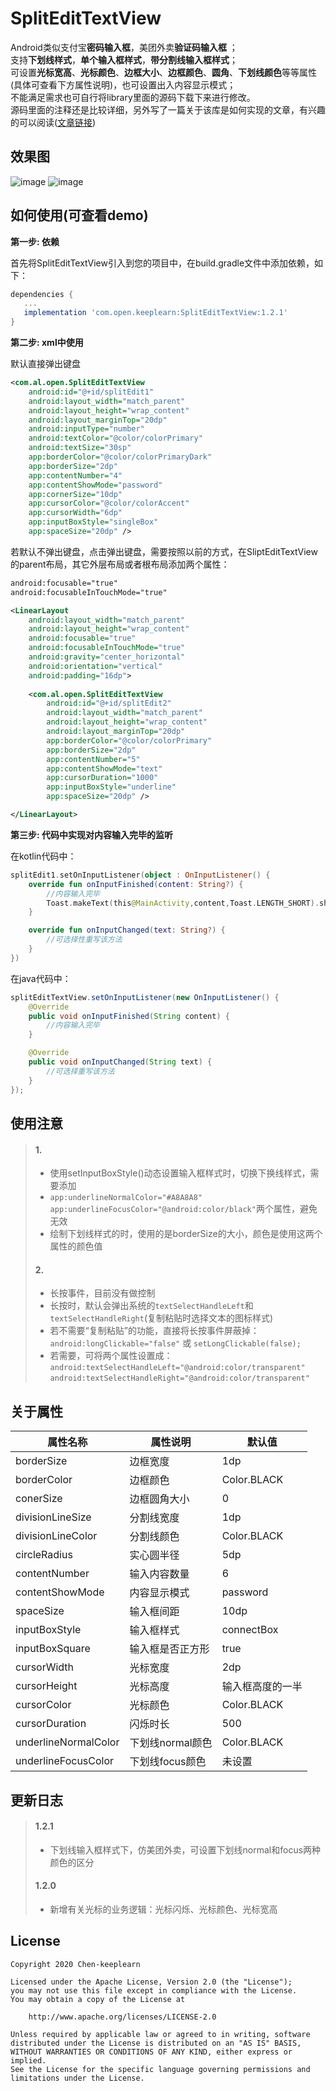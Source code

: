 # SplitEditTextView
Android类似支付宝**密码输入框**，美团外卖**验证码输入框** ；</br> 
支持**下划线样式**，**单个输入框样式**，**带分割线输入框样式**；</br> 
可设置**光标宽高**、**光标颜色**、**边框大小**、**边框颜色**、**圆角**、**下划线颜色**等等属性(具体可查看下方属性说明)，也可设置出入内容显示模式；</br> 
不能满足需求也可自行将library里面的源码下载下来进行修改。</br> 
源码里面的注释还是比较详细，另外写了一篇关于该库是如何实现的文章，有兴趣的可以阅读([文章链接](https://juejin.im/post/5efaddf25188252e397ec91d))
## 效果图
![image](https://github.com/Chen-keeplearn/SplitEditTextView/blob/other/screenshot/SplitEditTextView_Screenshot_Gif_02.gif)
![image](https://github.com/Chen-keeplearn/SplitEditTextView/blob/other/screenshot/SplitEditTextView_Screenshot_03.jpg)
## 如何使用(可查看demo)
**第一步: 依赖**

首先将SplitEditTextView引入到您的项目中，在build.gradle文件中添加依赖，如下：
``` groovy
dependencies {
   ...
   implementation 'com.open.keeplearn:SplitEditTextView:1.2.1'  
}
```
**第二步: xml中使用**

默认直接弹出键盘
``` xml
<com.al.open.SplitEditTextView
    android:id="@+id/splitEdit1"
    android:layout_width="match_parent"
    android:layout_height="wrap_content"
    android:layout_marginTop="20dp"
    android:inputType="number"
    android:textColor="@color/colorPrimary"
    android:textSize="30sp"
    app:borderColor="@color/colorPrimaryDark"
    app:borderSize="2dp"
    app:contentNumber="4"
    app:contentShowMode="password"
    app:cornerSize="10dp"
    app:cursorColor="@color/colorAccent"
    app:cursorWidth="6dp"
    app:inputBoxStyle="singleBox"
    app:spaceSize="20dp" />
```
若默认不弹出键盘，点击弹出键盘，需要按照以前的方式，在SliptEditTextView的parent布局，其它外层布局或者根布局添加两个属性：
``` xml
android:focusable="true"
android:focusableInTouchMode="true"
```
``` xml
<LinearLayout
    android:layout_width="match_parent"
    android:layout_height="wrap_content"
    android:focusable="true"
    android:focusableInTouchMode="true"
    android:gravity="center_horizontal"
    android:orientation="vertical"
    android:padding="16dp">
        
    <com.al.open.SplitEditTextView
        android:id="@+id/splitEdit2"
        android:layout_width="match_parent"
        android:layout_height="wrap_content"
        android:layout_marginTop="20dp"
        app:borderColor="@color/colorPrimary"
        app:borderSize="2dp"
        app:contentNumber="5"
        app:contentShowMode="text"
        app:cursorDuration="1000"
        app:inputBoxStyle="underline"
        app:spaceSize="20dp" />

</LinearLayout>
```
**第三步: 代码中实现对内容输入完毕的监听**

在kotlin代码中：
``` kotlin
splitEdit1.setOnInputListener(object : OnInputListener() {
    override fun onInputFinished(content: String?) {
        //内容输入完毕
        Toast.makeText(this@MainActivity,content,Toast.LENGTH_SHORT).show()
    }

    override fun onInputChanged(text: String?) {
        //可选择性重写该方法
    }
})
```
在java代码中：
``` java
splitEditTextView.setOnInputListener(new OnInputListener() {
    @Override
    public void onInputFinished(String content) {
        //内容输入完毕
    }

    @Override
    public void onInputChanged(String text) {
        //可选择重写该方法
    }
});
```
## 使用注意
> #### 1.
> - 使用setInputBoxStyle()动态设置输入框样式时，切换下换线样式，需要添加
> - `app:underlineNormalColor="#A8A8A8" app:underlineFocusColor="@android:color/black"`两个属性，避免无效
> - 绘制下划线样式的时，使用的是borderSize的大小，颜色是使用这两个属性的颜色值
> #### 2.
> - 长按事件，目前没有做控制
> - 长按时，默认会弹出系统的`textSelectHandleLeft`和`textSelectHandleRight`(复制粘贴时选择文本的图标样式)
> - 若不需要“复制粘贴”的功能，直接将长按事件屏蔽掉： </br> 
 `android:longClickable="false"` 或 `setLongClickable(false);`
> - 若需要，可将两个属性设置成： </br> 
`android:textSelectHandleLeft="@android:color/transparent"` `android:textSelectHandleRight="@android:color/transparent"`


## 关于属性
| 属性名称 | 属性说明 | 默认值 |
|----------|---------|--------|
| borderSize| 边框宽度 | 1dp |
| borderColor| 边框颜色 | Color.BLACK |
| conerSize| 边框圆角大小 | 0 |
| divisionLineSize| 分割线宽度 | 1dp |
| divisionLineColor| 分割线颜色 | Color.BLACK |
| circleRadius| 实心圆半径 | 5dp |
| contentNumber| 输入内容数量 | 6 |
| contentShowMode| 内容显示模式 | password |
| spaceSize| 输入框间距 | 10dp |
| inputBoxStyle| 输入框样式 | connectBox |
| inputBoxSquare| 输入框是否正方形 | true |
| cursorWidth| 光标宽度 | 2dp |
| cursorHeight| 光标高度 | 输入框高度的一半 |
| cursorColor| 光标颜色 | Color.BLACK |
| cursorDuration| 闪烁时长 | 500 |
| underlineNormalColor| 下划线normal颜色 | Color.BLACK |
| underlineFocusColor| 下划线focus颜色 | 未设置 |

## 更新日志
> #### 1.2.1
> - 下划线输入框样式下，仿美团外卖，可设置下划线normal和focus两种颜色的区分
> #### 1.2.0
> - 新增有关光标的业务逻辑：光标闪烁、光标颜色、光标宽高

## License
```
Copyright 2020 Chen-keeplearn

Licensed under the Apache License, Version 2.0 (the "License");
you may not use this file except in compliance with the License.
You may obtain a copy of the License at

    http://www.apache.org/licenses/LICENSE-2.0

Unless required by applicable law or agreed to in writing, software
distributed under the License is distributed on an "AS IS" BASIS,
WITHOUT WARRANTIES OR CONDITIONS OF ANY KIND, either express or implied.
See the License for the specific language governing permissions and
limitations under the License.
```
